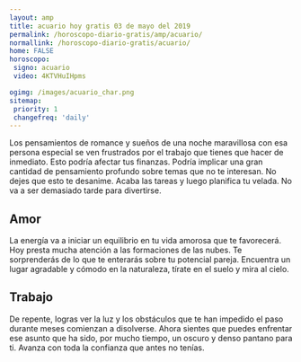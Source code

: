 ```yaml
---
layout: amp
title: acuario hoy gratis 03 de mayo del 2019 
permalink: /horoscopo-diario-gratis/amp/acuario/
normallink: /horoscopo-diario-gratis/acuario/
home: FALSE
horoscopo:
 signo: acuario
 video: 4KTVHuIHpms

ogimg: /images/acuario_char.png
sitemap:
 priority: 1
 changefreq: 'daily'
---
```



Los pensamientos de romance y sueños de una noche maravillosa con esa persona especial se ven frustrados por el trabajo que tienes que hacer de inmediato. Esto podría afectar tus finanzas. Podría implicar una gran cantidad de pensamiento profundo sobre temas que no te interesan. No dejes que esto te desanime. Acaba las tareas y luego planifica tu velada. No va a ser demasiado tarde para divertirse.

## Amor

La energía va a iniciar un equilibrio en tu vida amorosa que te favorecerá. Hoy presta mucha atención a las formaciones de las nubes. Te sorprenderás de lo que te enterarás sobre tu potencial pareja. Encuentra un lugar agradable y cómodo en la naturaleza, tírate en el suelo y mira al cielo.

## Trabajo

De repente, logras ver la luz y los obstáculos que te han impedido el paso durante meses comienzan a disolverse. Ahora sientes que puedes enfrentar ese asunto que ha sido, por mucho tiempo, un oscuro y denso pantano para ti. Avanza con toda la confianza que antes no tenías.
